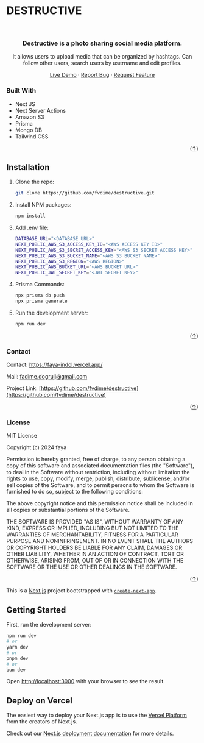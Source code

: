 # DESTRUCTIVE

<!-- Improved compatibility of back to top link: See: https://github.com/othneildrew/Best-README-Template/pull/73 -->

<a name="readme-top"></a>

<!-- PROJECT LOGO -->
<br />
<div align="center">
  <h3 align="center">Destructive is a photo sharing social media platform.</h3>
   <p align="center">
    It allows users to upload media that can be organized by hashtags. Can follow other users, search users by username and edit profiles. 
  </p>

  <p align="center">
    <a href="https://destructive-five.vercel.app/">Live Demo</a>
    ·
    <a href="https://github.com/fvdime/destructive/issues">Report Bug</a>
    ·
    <a href="https://github.com/fvdime/destructive/issues">Request Feature</a>
  </p>
</div>

### Built With

- Next JS
- Next Server Actions
- Amazon S3
- Prisma
- Mongo DB
- Tailwind CSS

<p align="right">(<a href="#readme-top">↑</a>)</p>

## Installation

1. Clone the repo:
   ```bash
   git clone https://github.com/fvdime/destructive.git
    ```
   
2. Install NPM packages:
   ```bash
   npm install
    ``` 
   
3. Add .env file:
   ```bash
   DATABASE_URL="<DATABASE URL>"
   NEXT_PUBLIC_AWS_S3_ACCESS_KEY_ID="<AWS ACCESS KEY ID>"
   NEXT_PUBLIC_AWS_S3_SECRET_ACCESS_KEY="<AWS S3 SECRET ACCESS KEY>"
   NEXT_PUBLIC_AWS_S3_BUCKET_NAME="<AWS S3 BUCKET NAME>"
   NEXT_PUBLIC_AWS_S3_REGION="<AWS REGION>"
   NEXT_PUBLIC_AWS_BUCKET_URL="<AWS BUCKET URL>"
   NEXT_PUBLIC_JWT_SECRET_KEY="<JWT SECRET KEY>"
    ```

4. Prisma Commands:

   ```bash
   npx prisma db push
   npx prisma generate
   ```   

5. Run the development server:

   ```bash
   npm run dev
   ```   

<p align="right">(<a href="#readme-top">↑</a>)</p>

### Contact

Contact: https://faya-indol.vercel.app/

Mail: fadime.dogrulj@gmail.com

Project Link: [https://github.com/fvdime/destructive](https://github.com/fvdime/destructive)

<p align="right">(<a href="#readme-top">↑</a>)</p>

### License

MIT License

Copyright (c) 2024 faya

Permission is hereby granted, free of charge, to any person obtaining a copy
of this software and associated documentation files (the "Software"), to deal
in the Software without restriction, including without limitation the rights
to use, copy, modify, merge, publish, distribute, sublicense, and/or sell
copies of the Software, and to permit persons to whom the Software is
furnished to do so, subject to the following conditions:

The above copyright notice and this permission notice shall be included in all
copies or substantial portions of the Software.

THE SOFTWARE IS PROVIDED "AS IS", WITHOUT WARRANTY OF ANY KIND, EXPRESS OR
IMPLIED, INCLUDING BUT NOT LIMITED TO THE WARRANTIES OF MERCHANTABILITY,
FITNESS FOR A PARTICULAR PURPOSE AND NONINFRINGEMENT. IN NO EVENT SHALL THE
AUTHORS OR COPYRIGHT HOLDERS BE LIABLE FOR ANY CLAIM, DAMAGES OR OTHER
LIABILITY, WHETHER IN AN ACTION OF CONTRACT, TORT OR OTHERWISE, ARISING FROM,
OUT OF OR IN CONNECTION WITH THE SOFTWARE OR THE USE OR OTHER DEALINGS IN THE
SOFTWARE.

<p align="right">(<a href="#readme-top">↑</a>)</p>



This is a [Next.js](https://nextjs.org/) project bootstrapped with [`create-next-app`](https://github.com/vercel/next.js/tree/canary/packages/create-next-app).

## Getting Started

First, run the development server:

```bash
npm run dev
# or
yarn dev
# or
pnpm dev
# or
bun dev
```

Open [http://localhost:3000](http://localhost:3000) with your browser to see the result.

## Deploy on Vercel

The easiest way to deploy your Next.js app is to use the [Vercel Platform](https://vercel.com/new?utm_medium=default-template&filter=next.js&utm_source=create-next-app&utm_campaign=create-next-app-readme) from the creators of Next.js.

Check out our [Next.js deployment documentation](https://nextjs.org/docs/deployment) for more details.
